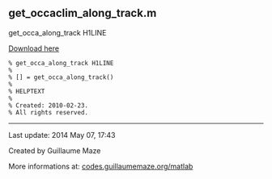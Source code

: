 ## get\_occaclim\_along\_track.m ##
get\_occa\_along\_track H1LINE

[Download here](http://guillaumemaze.googlecode.com/svn/trunk/matlab/codes/geophysic/get_occaclim_along_track.m)

```
% get_occa_along_track H1LINE
%
% [] = get_occa_along_track()
% 
% HELPTEXT
%
% Created: 2010-02-23.
% All rights reserved.
```

---

Last update: 2014 May 07, 17:43

Created by Guillaume Maze

More informations at: [codes.guillaumemaze.org/matlab](http://codes.guillaumemaze.org/matlab)